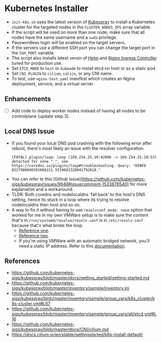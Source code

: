 # Kubernetes Installer
- `init-k8s.sh` uses the latest version of [Kubespray](https://github.com/kubernetes-sigs/kubespray) to install a Kubernetes cluster for the targeted nodes in the `CLUSTER_NODES_IPS` array variable.
- If the script will be used on more than one node, make sure that all nodes have the same username and a `sudo` privilege.
- Passwordless login will be enabled on the target servers.
- If the servers use a different SSH port you can change the target port in the `SSH_PORT` variable.
- The script also installs latest versin of [Helm](https://github.com/helm/helm) and [Nginx Ingress Controller](https://github.com/nginxinc/kubernetes-ingress) tuned for production use.
- Set `ETCD_MODE` to `host` or `kubeadm` to install etcd on host or as a static pod.
- Set `CNI_PLUGIN` to `cilium`, `calico`, or any CNI name.
- To test, use `nginx-test.yaml` manifest which creates an Nginx deployment, service, and a virtual server.

## Enhancements
- [ ] Add code to deploy worker nodes instead of having all nodes to be controlplane (update step 3).

## Local DNS Issue
- If you found your local DNS pod crashing with the following error after reboot, there's most likely an issue with the resolver configuration.
    ```
    [FATAL] plugin/loop: Loop (169.254.25.10:42096 -> 169.254.25.10:53) detected for zone ".", see https://coredns.io/plugins/loop#troubleshooting. Query: "HINFO 8227980046591666151.5519681328841792818."
    ```
- You can refer to this (Github issue)[https://github.com/kubernetes-sigs/kubespray/issues/9948#issuecomment-1533876540] for more explanation and a workaround.
- TLDR: Both coredns and nodelocaldns 'fall back' to the host's DNS setting, hence its stuck in a loop where its trying to resolve nodelocaldns then host and so on.
- A way to fix it without having to use `resolvconf_mode: none` option that worked for me in my own VMWare setup is to make sure the content that's in `/run/systemd/resolve/resolv.conf` is in `/etc/resolv.conf` because that's what broke the loop.
    - [Reference one](https://coredns.io/plugins/loop/#troubleshooting-loops-in-kubernetes-clusters).
    - [Reference two](https://stackoverflow.com/questions/54466359/coredns-crashloopbackoff-in-kubernetes).
    - If you're using VMWare with an automatic bridged network, you'll need a static IP address. Refer to this [documentation](https://ubuntu.com/server/docs/configuring-networks#static-ip-address-assignment).

## References
- https://github.com/kubernetes-sigs/kubespray/blob/master/docs/getting_started/getting-started.md
- https://github.com/kubernetes-sigs/kubespray/blob/master/inventory/sample/inventory.ini
- https://github.com/kubernetes-sigs/kubespray/blob/master/inventory/sample/group_vars/k8s_cluster/k8s-cluster.yml#L67
- https://github.com/kubernetes-sigs/kubespray/blob/master/inventory/sample/group_vars/all/etcd.yml#L16
- https://github.com/kubernetes-sigs/kubespray/blob/master/docs/CNI/cilium.md
- https://docs.cilium.io/en/stable/gettingstarted/k8s-install-default/
